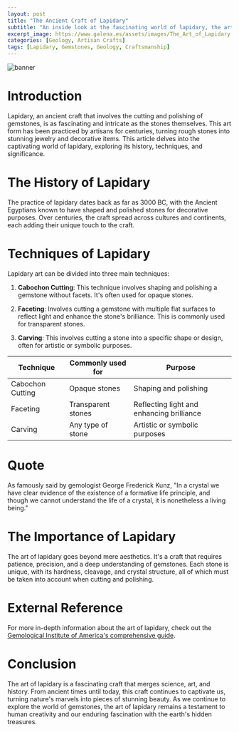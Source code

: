 ```yaml
---
layout: post
title: "The Ancient Craft of Lapidary"
subtitle: "An inside look at the fascinating world of lapidary, the art of cutting and polishing gemstones."
excerpt_image: https://www.galena.es/assets/images/The_Art_of_Lapidary.png
categories: [Geology, Artisan Crafts]
tags: [Lapidary, Gemstones, Geology, Craftsmanship]
---
```


![banner](https://www.galena.es/assets/images/The_Art_of_Lapidary.png "Image showcasing the intricate craft of lapidary, highlighting the skillful process of cutting and polishing gemstones into stunning works of art, blending geology with artisan craftsmanship.")

# Introduction

Lapidary, an ancient craft that involves the cutting and polishing of gemstones, is as fascinating and intricate as the stones themselves. This art form has been practiced by artisans for centuries, turning rough stones into stunning jewelry and decorative items. This article delves into the captivating world of lapidary, exploring its history, techniques, and significance.

# The History of Lapidary

The practice of lapidary dates back as far as 3000 BC, with the Ancient Egyptians known to have shaped and polished stones for decorative purposes. Over centuries, the craft spread across cultures and continents, each adding their unique touch to the craft.

# Techniques of Lapidary

Lapidary art can be divided into three main techniques:

1. **Cabochon Cutting**: This technique involves shaping and polishing a gemstone without facets. It's often used for opaque stones.

2. **Faceting**: Involves cutting a gemstone with multiple flat surfaces to reflect light and enhance the stone's brilliance. This is commonly used for transparent stones.

3. **Carving**: This involves cutting a stone into a specific shape or design, often for artistic or symbolic purposes.

| Technique | Commonly used for | Purpose |
|-----------|-------------------|---------|
| Cabochon Cutting | Opaque stones | Shaping and polishing |
| Faceting | Transparent stones | Reflecting light and enhancing brilliance |
| Carving | Any type of stone | Artistic or symbolic purposes |

# Quote

As famously said by gemologist George Frederick Kunz, "In a crystal we have clear evidence of the existence of a formative life principle, and though we cannot understand the life of a crystal, it is nonetheless a living being."

# The Importance of Lapidary

The art of lapidary goes beyond mere aesthetics. It's a craft that requires patience, precision, and a deep understanding of gemstones. Each stone is unique, with its hardness, cleavage, and crystal structure, all of which must be taken into account when cutting and polishing.

# External Reference

For more in-depth information about the art of lapidary, check out the [Gemological Institute of America's comprehensive guide](https://www.gia.edu/gem-cutting).

# Conclusion

The art of lapidary is a fascinating craft that merges science, art, and history. From ancient times until today, this craft continues to captivate us, turning nature's marvels into pieces of stunning beauty. As we continue to explore the world of gemstones, the art of lapidary remains a testament to human creativity and our enduring fascination with the earth's hidden treasures.
